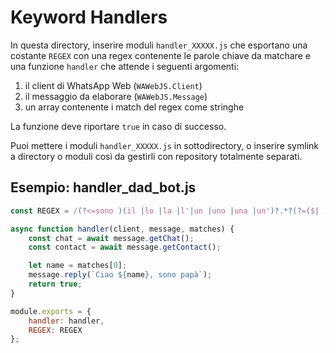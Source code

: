 # Keyword Handlers

In questa directory, inserire moduli `handler_XXXXX.js` che esportano una costante `REGEX` con una regex contenente le parole chiave da matchare e una funzione `handler` che attende i seguenti argomenti:

 1. il client di WhatsApp Web (`WAWebJS.Client`)
 2. il messaggio da elaborare (`WAWebJS.Message`)
 3. un array contenente i match del regex come stringhe

La funzione deve riportare `true` in caso di successo.

Puoi mettere i moduli `handler_XXXXX.js` in sottodirectory, o inserire symlink a directory o moduli così da gestirli con repository totalmente separati.

## Esempio: handler_dad_bot.js

```js
const REGEX = /(?<=sono )(il |lo |la |l'|un |uno |una |un')?.*?(?=($| ))/i;

async function handler(client, message, matches) {
    const chat = await message.getChat();
    const contact = await message.getContact();

    let name = matches[0];
    message.reply(`Ciao ${name}, sono papà`);
    return true;
}

module.exports = {
    handler: handler,
    REGEX: REGEX
};
```